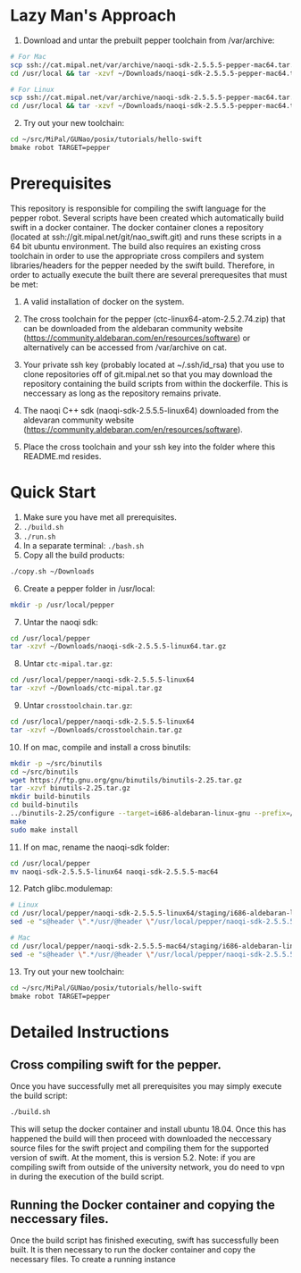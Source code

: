 # Lazy Man's Approach

1. Download and untar the prebuilt pepper toolchain from /var/archive:
```bash
# For Mac
scp ssh://cat.mipal.net/var/archive/naoqi-sdk-2.5.5.5-pepper-mac64.tar.gz ~/Downloads/
cd /usr/local && tar -xzvf ~/Downloads/naoqi-sdk-2.5.5.5-pepper-mac64.tar.gz

# For Linux
scp ssh://cat.mipal.net/var/archive/naoqi-sdk-2.5.5.5-pepper-mac64.tar.gz ~/Downloads/
cd /usr/local && tar -xzvf ~/Downloads/naoqi-sdk-2.5.5.5-pepper-mac64.tar.gz
```

2. Try out your new toolchain:
```bash
cd ~/src/MiPal/GUNao/posix/tutorials/hello-swift
bmake robot TARGET=pepper
```

# Prerequisites
This repository is responsible for compiling the swift language for the
pepper robot. Several scripts have been created which automatically
build swift in a docker container. The docker container clones
a repository (located at ssh://git.mipal.net/git/nao_swift.git) and
runs these scripts in a 64 bit ubuntu environment. The build also requires
an existing cross toolchain in order to use the appropriate cross
compilers and system libraries/headers for the pepper needed by the swift build.
Therefore, in order to actually execute the built there are several
prerequesites that must be met:

1. A valid installation of docker on the system.

2. The cross toolchain for the pepper (ctc-linux64-atom-2.5.2.74.zip) that can
be downloaded from the aldebaran community website
(https://community.aldebaran.com/en/resources/software) or alternatively
can be accessed from /var/archive on cat.

3. Your private ssh key (probably located at ~/.ssh/id_rsa) that you
use to clone repositories off of git.mipal.net so that you
may download the repository containing the build scripts from within the
dockerfile. This is neccessary as long as the repository remains private.

4. The naoqi C++ sdk (naoqi-sdk-2.5.5.5-linux64) downloaded from
the aldevaran community website
(https://community.aldebaran.com/en/resources/software).

5. Place the cross toolchain and your ssh key into the folder where this
README.md resides.

# Quick Start

1. Make sure you have met all prerequisites.
2. `./build.sh`
3. `./run.sh`
4. In a separate terminal: `./bash.sh`
5. Copy all the build products:
```bash
./copy.sh ~/Downloads
```
6. Create a pepper folder in /usr/local:
```bash
mkdir -p /usr/local/pepper
```
7. Untar the naoqi sdk:
```bash
cd /usr/local/pepper
tar -xzvf ~/Downloads/naoqi-sdk-2.5.5.5-linux64.tar.gz
```
8. Untar `ctc-mipal.tar.gz`:
```bash
cd /usr/local/pepper/naoqi-sdk-2.5.5.5-linux64
tar -xzvf ~/Downloads/ctc-mipal.tar.gz
```
9. Untar `crosstoolchain.tar.gz`:
```bash
cd /usr/local/pepper/naoqi-sdk-2.5.5.5-linux64
tar -xzvf ~/Downloads/crosstoolchain.tar.gz
```
10. If on mac, compile and install a cross binutils:
```bash
mkdir -p ~/src/binutils
cd ~/src/binutils
wget https://ftp.gnu.org/gnu/binutils/binutils-2.25.tar.gz
tar -xzvf binutils-2.25.tar.gz
mkdir build-binutils
cd build-binutils
../binutils-2.25/configure --target=i686-aldebaran-linux-gnu --prefix=/usr/local/pepper/naoqi-sdk-2.5.5.5-linux64/crosstoolchain/cross/atom
make
sudo make install
```
11. If on mac, rename the naoqi-sdk folder:
```bash
cd /usr/local/pepper
mv naoqi-sdk-2.5.5.5-linux64 naoqi-sdk-2.5.5.5-mac64
```
12. Patch glibc.modulemap:
```bash
# Linux
cd /usr/local/pepper/naoqi-sdk-2.5.5.5-linux64/staging/i686-aldebaran-linux-gnu/home/nao/swift-tc/lib/swift/linux/i686
sed -e "s@header \".*/usr/@header \"/usr/local/pepper/naoqi-sdk-2.5.5.5-linux64/crosstoolchain/staging/i686-aldebaran-linux-gnu/home/nao/swift-tc/@g" glibc.modulemap > glibc.modulemap

# Mac
cd /usr/local/pepper/naoqi-sdk-2.5.5.5-mac64/staging/i686-aldebaran-linux-gnu/home/nao/swift-tc/lib/swift/linux/i686
sed -e "s@header \".*/usr/@header \"/usr/local/pepper/naoqi-sdk-2.5.5.5-mac64/crosstoolchain/staging/i686-aldebaran-linux-gnu/home/nao/swift-tc/@g" glibc.modulemap > glibc.modulemap
```
13. Try out your new toolchain:
```bash
cd ~/src/MiPal/GUNao/posix/tutorials/hello-swift
bmake robot TARGET=pepper
```

# Detailed Instructions

## Cross compiling swift for the pepper.

Once you have successfully met all prerequisites you may simply execute
the build script:
```bash
./build.sh
```
This will setup the docker container and install ubuntu 18.04. Once this
has happened the build will then proceed with downloaded the neccessary source
files for the swift project and compiling them for the supported version of
swift. At the moment, this is version 5.2. Note: if you are compiling
swift from outside of the university network, you do need to vpn in during
the execution of the build script.

## Running the Docker container and copying the neccessary files.

Once the build script has finished executing, swift has successfully been
built. It is then necessary to run the docker container and copy the necessary
files. To create a running instance
